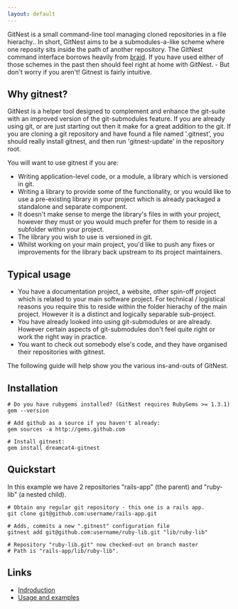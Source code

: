 ```yaml
---
layout: default
---
```

GitNest is a small command-line tool managing cloned repositories in a file hierachy.. In short, GitNest aims to be a submodules-a-like scheme where one reposity sits inside the path of another repository. The GitNest command interface borrows heavily from [braid](http://github.com/evilchelu/braid/tree/master). If you have used either of those schemes in the past then should feel right at home with GitNest. - But don't worry if you aren't! Gitnest is fairly intuitive.

## Why gitnest?

GitNest is a helper tool designed to complement and enhance the git-suite with an improved version of the git-submodules feature. If you are already using git, or are just starting out then it make for a great addition to the git. If you are cloning a git repository and have found a file named '.gitnest', you should really install gitnest, and then run 'gitnest-update' in the repository root.

You will want to use gitnest if you are: 

* Writing application-level code, or a module, a library which is versioned in git. 
* Writing a library to provide some of the functionality, or you would like to use a pre-existing library in your project which is already packaged a standalone and separate component.
* It doesn't make sense to merge the library's files in with your project, however they must or you would much prefer for them to reside in a subfolder within your project.
* The library you wish to use is versioned in git.
* Whilst working on your main project, you'd like to push any fixes or improvements for the library back upstream to its project maintainers.

## Typical usage

* You have a documentation project, a website, other spin-off project which is related to your main software project. For technical / logistical reasons you require this to reside within the folder hierachy of the main project. However it is a distinct and logically separable sub-project.
* You have already looked into using git-submodules or are already. However certain aspects of git-submodules don't feel quite right or work the right way in practice.
* You want to check out somebody else's code, and they have organised their repositories with gitnest.

The following guide will help show you the various ins-and-outs of GitNest.

## Installation

    # Do you have rubygems installed? (GitNest requires RubyGems >= 1.3.1)
    gem --version
    
	# Add github as a source if you haven't already:
    gem sources -a http://gems.github.com
    
	# Install gitnest:
    gem install dreamcat4-gitnest

## Quickstart

In this example we have 2 repositories "rails-app" (the parent) and "ruby-lib" (a nested child).

	# Obtain any regular git repository - this one is a rails app.
	git clone git@github.com:username/rails-app.git
	
	# Adds, commits a new ".gitnest" configuration file 
	gitnest add git@github.com:username/ruby-lib.git "lib/ruby-lib"

	# Repository "ruby-lib.git" now checked-out on branch master
	# Path is "rails-app/lib/ruby-lib".

## Links

* [Indroduction](introduction.html)
* [Usage and examples](usage-and-examples.html)

